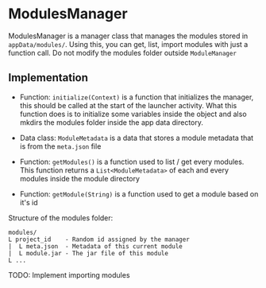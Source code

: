 # ModulesManager
ModulesManager is a manager class that manages the modules stored in `appData/modules/`. Using this, you can get, list, import modules with just a function call. Do not modify the modules folder outside `ModuleManager`

## Implementation
 - Function: `initialize(Context)` is a function that initializes the manager, this should be called at the start of the launcher activity. What this function does is to initialize some variables inside the object and also mkdirs the modules folder inside the app data directory.

 - Data class: `ModuleMetadata` is a data that stores a module metadata that is from the `meta.json` file

 - Function: `getModules()` is a function used to list / get every modules. This function returns a `List<ModuleMetadata>` of each and every modules inside the module directory

 - Function: `getModule(String)` is a function used to get a module based on it's id

Structure of the modules folder:
```
modules/
L project_id    - Random id assigned by the manager
|  L meta.json  - Metadata of this current module
|  L module.jar - The jar file of this module
L ...
```

TODO: Implement importing modules
